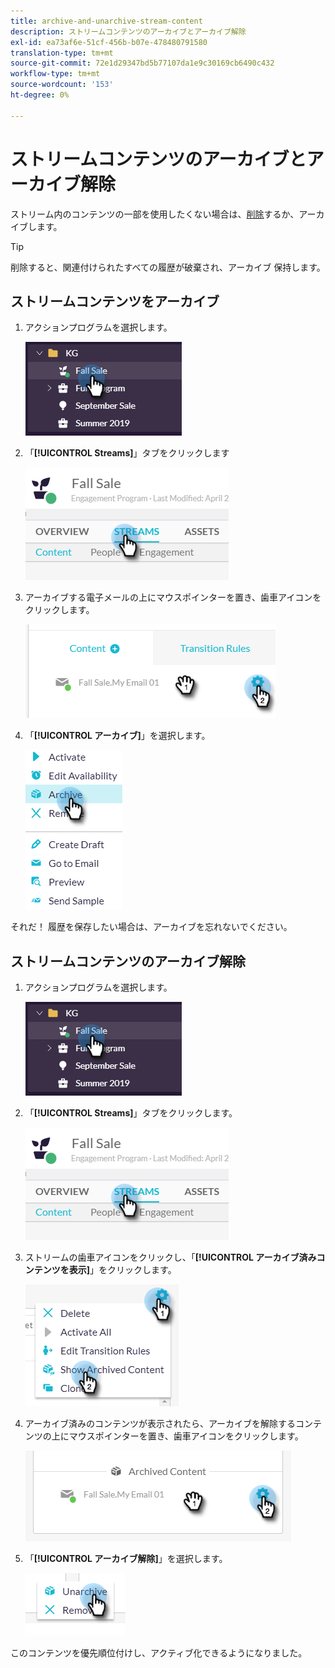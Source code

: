 ```yaml
---
title: archive-and-unarchive-stream-content
description: ストリームコンテンツのアーカイブとアーカイブ解除
exl-id: ea73af6e-51cf-456b-b07e-478480791580
translation-type: tm+mt
source-git-commit: 72e1d29347bd5b77107da1e9c30169cb6490c432
workflow-type: tm+mt
source-wordcount: '153'
ht-degree: 0%

---
```


# ストリームコンテンツのアーカイブとアーカイブ解除

ストリーム内のコンテンツの一部を使用したくない場合は、[削除](/help/sky/remove-stream-content.md)するか、アーカイブします。

>[!TIP]
>
>削除すると、関連付けられたすべての履歴が破棄され、アーカイブ
>保持します。

## ストリームコンテンツをアーカイブ

1. アクションプログラムを選択します。

   ![イメージ1](/help/sky/assets/engagement-programs/archive-and-unarchive-stream-content/archive-and-unarchive-stream-content-1.png)

1. 「**[!UICONTROL Streams]**」タブをクリックします

   ![イメージ2](/help/sky/assets/engagement-programs/archive-and-unarchive-stream-content/archive-and-unarchive-stream-content-2.png)

1. アーカイブする電子メールの上にマウスポインターを置き、歯車アイコンをクリックします。

   ![イメージ3](/help/sky/assets/engagement-programs/archive-and-unarchive-stream-content/archive-and-unarchive-stream-content-3.png)

1. 「**[!UICONTROL アーカイブ]**」を選択します。

   ![画像4](/help/sky/assets/engagement-programs/archive-and-unarchive-stream-content/archive-and-unarchive-stream-content-4.png)

それだ！ 履歴を保存したい場合は、アーカイブを忘れないでください。

## ストリームコンテンツのアーカイブ解除

1. アクションプログラムを選択します。

   ![画像5](/help/sky/assets/engagement-programs/archive-and-unarchive-stream-content/archive-and-unarchive-stream-content-5.png)

1. 「**[!UICONTROL Streams]**」タブをクリックします。

   ![画像6](/help/sky/assets/engagement-programs/archive-and-unarchive-stream-content/archive-and-unarchive-stream-content-6.png)

1. ストリームの歯車アイコンをクリックし、「**[!UICONTROL アーカイブ済みコンテンツを表示]**」をクリックします。

   ![画像7](/help/sky/assets/engagement-programs/archive-and-unarchive-stream-content/archive-and-unarchive-stream-content-7.png)

1. アーカイブ済みのコンテンツが表示されたら、アーカイブを解除するコンテンツの上にマウスポインターを置き、歯車アイコンをクリックします。

   ![画像8](/help/sky/assets/engagement-programs/archive-and-unarchive-stream-content/archive-and-unarchive-stream-content-8.png)

1. 「**[!UICONTROL アーカイブ解除]**」を選択します。

   ![画像9](/help/sky/assets/engagement-programs/archive-and-unarchive-stream-content/archive-and-unarchive-stream-content-9.png)

このコンテンツを優先順位付けし、アクティブ化できるようになりました。
